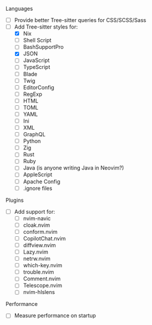 Languages
- [ ] Provide better Tree-sitter queries for CSS/SCSS/Sass
- [ ] Add Tree-sitter styles for:
  - [x] Nix
  - [ ] Shell Script
  - [ ] BashSupportPro
  - [x] JSON
  - [ ] JavaScript
  - [ ] TypeScript
  - [ ] Blade
  - [ ] Twig
  - [ ] EditorConfig
  - [ ] RegExp
  - [ ] HTML
  - [ ] TOML
  - [ ] YAML
  - [ ] Ini
  - [ ] XML
  - [ ] GraphQL
  - [ ] Python
  - [ ] Zig
  - [ ] Rust
  - [ ] Ruby
  - [ ] Java (is anyone writing Java in Neovim?)
  - [ ] AppleScript
  - [ ] Apache Config
  - [ ] .ignore files

Plugins
- [ ] Add support for:
  - [ ] nvim-navic
  - [ ] cloak.nvim
  - [ ] conform.nvim
  - [ ] CopilotChat.nvim
  - [ ] diffview.nvim
  - [ ] Lazy.nvim
  - [ ] netrw.nvim
  - [ ] which-key.nvim
  - [ ] trouble.nvim
  - [ ] Comment.nvim
  - [ ] Telescope.nvim
  - [ ] nvim-hlslens

Performance
- [ ] Measure performance on startup
